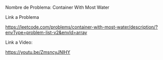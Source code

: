 Nombre de Problema: Container With Most Water

Link a Problema

https://leetcode.com/problems/container-with-most-water/description/?envType=problem-list-v2&envId=array

Link a Video:

https://youtu.be/ZmsncyJNlHY
